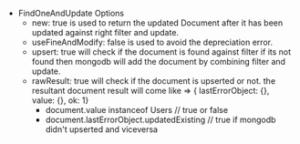 - FindOneAndUpdate Options
   - new: true is used to return the updated Document after it has been updated against right filter and update.
   - useFineAndModify: false is used to avoid the depreciation error.
   - upsert: true will check if the document is found against filter if its not found then mongodb will add the document by combining filter and update.
   - rawResult: true will check if the document is upserted or not. the resultant document result will come like => { lastErrorObject: {}, value: {}, ok: 1}
      - document.value instanceof Users // true or false
      - document.lastErrorObject.updatedExisting // true if mongodb didn't upserted and viceversa
